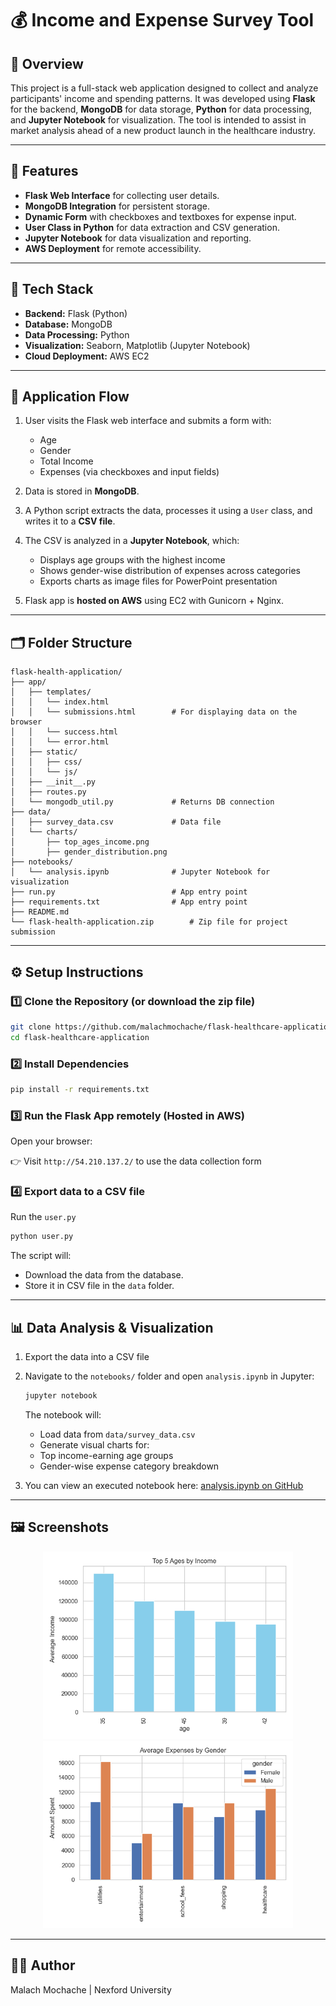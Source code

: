 
# 💰 Income and Expense Survey Tool

## 🧾 Overview

This project is a full-stack web application designed to collect and analyze participants' income and spending patterns. It was developed using **Flask** for the backend, **MongoDB** for data storage, **Python** for data processing, and **Jupyter Notebook** for visualization. The tool is intended to assist in market analysis ahead of a new product launch in the healthcare industry.

---

## 🧰 Features

- **Flask Web Interface** for collecting user details.
- **MongoDB Integration** for persistent storage.
- **Dynamic Form** with checkboxes and textboxes for expense input.
- **User Class in Python** for data extraction and CSV generation.
- **Jupyter Notebook** for data visualization and reporting.
- **AWS Deployment** for remote accessibility.

---

## 🧱 Tech Stack

- **Backend:** Flask (Python)
- **Database:** MongoDB
- **Data Processing:** Python
- **Visualization:** Seaborn, Matplotlib (Jupyter Notebook)
- **Cloud Deployment:** AWS EC2

---

## 🔄 Application Flow

1. User visits the Flask web interface and submits a form with:
   - Age
   - Gender
   - Total Income
   - Expenses (via checkboxes and input fields)

2. Data is stored in **MongoDB**.

3. A Python script extracts the data, processes it using a `User` class, and writes it to a **CSV file**.

4. The CSV is analyzed in a **Jupyter Notebook**, which:
   - Displays age groups with the highest income
   - Shows gender-wise distribution of expenses across categories
   - Exports charts as image files for PowerPoint presentation

5. Flask app is **hosted on AWS** using EC2 with Gunicorn + Nginx.

---

## 🗂️ Folder Structure

```
flask-health-application/
├── app/
│   ├── templates/
│   │   └── index.html
│   │   └── submissions.html        # For displaying data on the browser
│   │   └── success.html
│   │   └── error.html
│   ├── static/
│   │   ├── css/
│   │   └── js/
│   ├── __init__.py
│   ├── routes.py
│   └── mongodb_util.py             # Returns DB connection
├── data/
│   ├── survey_data.csv             # Data file
│   └── charts/
│       ├── top_ages_income.png
│       ├── gender_distribution.png
├── notebooks/
│   └── analysis.ipynb              # Jupyter Notebook for visualization
├── run.py                          # App entry point
├── requirements.txt                # App entry point
├── README.md
└── flask-health-application.zip        # Zip file for project submission
```

---

## ⚙️ Setup Instructions

### 1️⃣ Clone the Repository (or download the zip file)

```bash
git clone https://github.com/malachmochache/flask-healthcare-application.git
cd flask-healthcare-application
```

### 2️⃣ Install Dependencies

```bash
pip install -r requirements.txt
```

### 3️⃣ Run the Flask App remotely (Hosted in AWS)
Open your browser:

👉 Visit `http://54.210.137.2/` to use the data collection form

### 4️⃣ Export data to a CSV file
Run the `user.py`
```bash
python user.py
```
The script will:
- Download the data from the database.
- Store it in CSV file in the `data` folder.

---

## 📊 Data Analysis & Visualization

1. Export the data into a CSV file
2. Navigate to the `notebooks/` folder and open `analysis.ipynb` in Jupyter:

    ```bash
    jupyter notebook
    ```

    The notebook will:

    - Load data from `data/survey_data.csv`
    - Generate visual charts for:
    - Top income-earning age groups
    - Gender-wise expense category breakdown
3. You can view an executed notebook here: [analysis.ipynb on GitHub](https://github.com/malachmochache/flask-healthcare-application/blob/main/notebooks/analysis.ipynb)

---

## 🖼️ Screenshots

<p align="center">
  <img src="data/charts/top_ages_income.png" width="400" />
  <img src="data/charts/gender_distribution.png" width="400" />
</p>

---


## 👨‍🎓 Author

Malach Mochache | Nexford University

